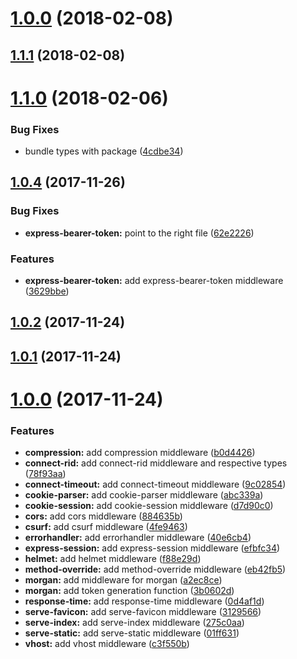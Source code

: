 <a name="1.0.0"></a>
# [1.0.0](https://github.com/wbhob/nest-middlewares/compare/v1.1.1...v1.0.0) (2018-02-08)



<a name="1.1.1"></a>
## [1.1.1](https://github.com/wbhob/nest-middlewares/compare/v1.1.0...v1.1.1) (2018-02-08)



<a name="1.1.0"></a>
# [1.1.0](https://github.com/wbhob/nest-middlewares/compare/v1.0.4...v1.1.0) (2018-02-06)


### Bug Fixes

* bundle types with package ([4cdbe34](https://github.com/wbhob/nest-middlewares/commit/4cdbe34))



<a name="1.0.4"></a>
## [1.0.4](https://github.com/wbhob/nest-middlewares/compare/v1.0.2...v1.0.4) (2017-11-26)


### Bug Fixes

* **express-bearer-token:** point to the right file ([62e2226](https://github.com/wbhob/nest-middlewares/commit/62e2226))


### Features

* **express-bearer-token:** add express-bearer-token middleware ([3629bbe](https://github.com/wbhob/nest-middlewares/commit/3629bbe))



<a name="1.0.2"></a>
## [1.0.2](https://github.com/wbhob/nest-middlewares/compare/v1.0.1...v1.0.2) (2017-11-24)



<a name="1.0.1"></a>
## [1.0.1](https://github.com/wbhob/nest-middlewares/compare/1.0.0...v1.0.1) (2017-11-24)



<a name="1.0.0"></a>
# [1.0.0](https://github.com/wbhob/nest-middlewares/compare/f88e29d...1.0.0) (2017-11-24)


### Features

* **compression:** add compression middleware ([b0d4426](https://github.com/wbhob/nest-middlewares/commit/b0d4426))
* **connect-rid:** add connect-rid middleware and respective types ([78f93aa](https://github.com/wbhob/nest-middlewares/commit/78f93aa))
* **connect-timeout:** add connect-timeout middleware ([9c02854](https://github.com/wbhob/nest-middlewares/commit/9c02854))
* **cookie-parser:** add cookie-parser middleware ([abc339a](https://github.com/wbhob/nest-middlewares/commit/abc339a))
* **cookie-session:** add cookie-session middleware ([d7d90c0](https://github.com/wbhob/nest-middlewares/commit/d7d90c0))
* **cors:** add cors middleware ([884635b](https://github.com/wbhob/nest-middlewares/commit/884635b))
* **csurf:** add csurf middleware ([4fe9463](https://github.com/wbhob/nest-middlewares/commit/4fe9463))
* **errorhandler:** add errorhandler middleware ([40e6cb4](https://github.com/wbhob/nest-middlewares/commit/40e6cb4))
* **express-session:** add express-session middleware ([efbfc34](https://github.com/wbhob/nest-middlewares/commit/efbfc34))
* **helmet:** add helmet middleware ([f88e29d](https://github.com/wbhob/nest-middlewares/commit/f88e29d))
* **method-override:** add method-override middleware ([eb42fb5](https://github.com/wbhob/nest-middlewares/commit/eb42fb5))
* **morgan:** add middleware for morgan ([a2ec8ce](https://github.com/wbhob/nest-middlewares/commit/a2ec8ce))
* **morgan:** add token generation function ([3b0602d](https://github.com/wbhob/nest-middlewares/commit/3b0602d))
* **response-time:** add response-time middleware ([0d4af1d](https://github.com/wbhob/nest-middlewares/commit/0d4af1d))
* **serve-favicon:** add serve-favicon middleware ([3129566](https://github.com/wbhob/nest-middlewares/commit/3129566))
* **serve-index:** add serve-index middleware ([275c0aa](https://github.com/wbhob/nest-middlewares/commit/275c0aa))
* **serve-static:** add serve-static middleware ([01ff631](https://github.com/wbhob/nest-middlewares/commit/01ff631))
* **vhost:** add vhost middleware ([c3f550b](https://github.com/wbhob/nest-middlewares/commit/c3f550b))



